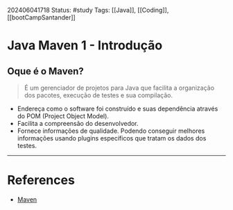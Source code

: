 202406041718
Status: #study 
Tags:
[[Java]], [[Coding]], [[bootCampSantander]]
# Java Maven 1 - Introdução

## Oque é o Maven?

> É um gerenciador de projetos para Java que facilita a organização dos pacotes, execução de testes e sua compilação.


- Endereça como o software foi construído e suas dependência através do POM (Project Object Model).
- Facilita a compreensão do desenvolvedor.
- Fornece informações de qualidade. Podendo conseguir melhores informações usando plugins específicos que tratam os dados dos testes.

___
# References
- [Maven](https://maven.apache.org/)
